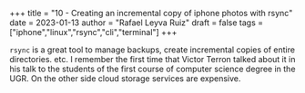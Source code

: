 +++
title = "10 - Creating an incremental copy of iphone photos with rsync"
date = 2023-01-13
author = "Rafael Leyva Ruiz"
draft = false
tags = ["iphone","linux","rsync","cli","terminal"]
+++

`rsync` is a great tool to manage backups, create incremental copies of entire directories. etc. I remember 
the first time that Victor Terron talked about it in his talk to the students of the first course of computer
science degree in the UGR. On the other side cloud storage services are expensive.
